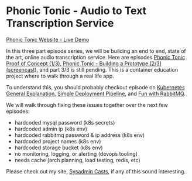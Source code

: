 # Phonic Tonic - Audio to Text Transcription Service

[Phonic Tonic Website - Live Demo](https://phonictonic.com/)

In this three part episode series, we will be building an end to end, state of the art, online audio transcription service. Here are episodes [Phonic Tonic Proof of Concept (1/3)](https://sysadmincasts.com/episodes/65-phonic-tonic-proof-of-concept-1-3), [Phonic Tonic - Building a Prototype (2/3) (screencast)](https://sysadmincasts.com/episodes/66-phonic-tonic-building-a-prototype-2-3), and part 3/3 is still pending. This is a container education project where to walk through a real life app.

To understand this, you should probably checkout episode on [Kubernetes General Explanation](https://sysadmincasts.com/episodes/56-kubernetes-general-explanation), [Simple Deployment Pipeline](https://sysadmincasts.com/episodes/58-simple-deployment-pipeline), and [Fun with RabbitMQ](https://sysadmincasts.com/episodes/59-fun-with-rabbitmq).

We will walk through fixing these issues together over the next few episodes:

* hardcoded mysql password (k8s secrets)
* hardcoded admin ip (k8s env)
* hardcoded rabbitmq password & ip address (k8s env)
* hardcoded project names (k8s env)
* hardcoded storage bucket (k8s env)
* no monitoring, logging, or alerting (devops tooling)
* needs cache (arch planning, load testing, redis, etc)

Please check out my site, [Sysadmin Casts](https://sysadmincasts.com/), if any of this sound interesting.
